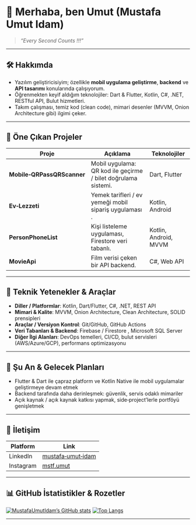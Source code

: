 # 👋 Merhaba, ben Umut (Mustafa Umut Idam)

> *“Every Second Counts !!!”*

---

## 🛠️ Hakkımda

- Yazılım geliştiricisiyim; özellikle **mobil uygulama geliştirme**, **backend** ve **API tasarımı** konularında çalışıyorum.
- Öğrenmekten keyif aldığım teknolojiler: Dart & Flutter, Kotlin, C#, .NET, RESTful API, Bulut hizmetleri.
- Takım çalışması, temiz kod (clean code), mimari desenler (MVVM, Onion Architecture gibi) ilgimi çeker.

---

## 💼 Öne Çıkan Projeler

| Proje | Açıklama | Teknolojiler |
|---|---|---|
| **Mobile‑QRPassQRScanner** | Mobil uygulama: QR kod ile geçirme / bilet doğrulama  sistemi. | Dart, Flutter |
| **Ev‑Lezzeti** | Yemek tarifleri / ev yemeği mobil sipariş uygulaması . | Kotlin, Android |
| **PersonPhoneList** | Kişi listeleme uygulaması, Firestore veri tabanlı. | Kotlin, Android, MVVM |
| **MovieApi** | Film verisi çeken bir API backend. | C#, Web API |

---

## 🚀 Teknik Yetenekler & Araçlar

- **Diller / Platformlar**: Kotlin, Dart/Flutter, C#, .NET, REST API
- **Mimari & Kalite**: MVVM, Onion Architecture, Clean Architecture, SOLID prensipleri
- **Araçlar / Versiyon Kontrol**: Git/GitHub, GitHub Actions 
- **Veri Tabanları & Backend**: Firebase / Firestore , Microsoft SQL Server
- **Diğer İlgi Alanları**: DevOps temelleri, CI/CD, bulut servisleri (AWS/Azure/GCP), performans optimizasyonu

---

## 🧭 Şu An & Gelecek Planları

- Flutter & Dart ile çapraz platform ve Kotlin Native ile mobil uygulamalar geliştirmeye devam etmek
- Backend tarafında daha derinleşmek: güvenlik, servis odaklı mimariler
- Açık kaynak / açık kaynak katkısı yapmak, side‑project’lerle portföyü genişletmek

---

## 📱 İletişim

| Platform | Link |
|---|---|
| LinkedIn | [mustafa‑umut‑idam](https://www.linkedin.com/in/mustafa-umut-idam-498b13333) |
| Instagram | [mstf.umut](https://www.instagram.com/mstf.umut) |

---

## 📊 GitHub İstatistikler & Rozetler

[![MustafaUmutIdam’s GitHub stats](https://github-readme-stats.vercel.app/api?username=MustafaUmutIdam&show_icons=true&theme=radical)](https://github.com/MustafaUmutIdam)
[![Top Langs](https://github-readme-stats.vercel.app/api/top-langs/?username=MustafaUmutIdam&layout=compact&theme=radical)](https://github.com/MustafaUmutIdam)

---

